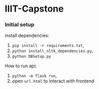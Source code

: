 # IIIT-Capstone
### Initial setup
install dependencies: 
1. `pip install -r requirements.txt`,
2. `python install_nltk_dependencies.py`,
3. `python DBSetup.py`

How to run api:
1. `python -m flask run`,
2. open `url.html` to interact with frontend